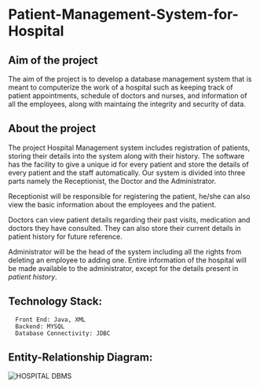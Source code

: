 # Patient-Management-System-for-Hospital

## Aim of the project

The aim of the project is to develop a database management system that is meant to computerize the work of a hospital such as keeping track of patient appointments, schedule of doctors and nurses, and information of all the employees, along with maintaing the integrity and security of data. 

## About the project

The project Hospital Management system includes registration of patients,
storing their details into the system along with their history. The software
has the facility to give a unique id for every patient and store the details of
every patient and the staff automatically. Our system is divided into three
parts namely the Receptionist, the Doctor and the Administrator.

Receptionist will be responsible for registering the patient, he/she can also
view the basic information about the employees and the patient.

Doctors can view patient details regarding their past visits, medication and doctors they have consulted. They can also store their current details in patient history for future reference.

Administrator will be the head of the system including all the rights from
deleting an employee to adding one. Entire information of the hospital will
be made available to the administrator, except for the details present in *patient history*.

## Technology Stack:
      Front End: Java, XML
      Backend: MYSQL
      Database Connectivity: JDBC

## Entity-Relationship Diagram:

![HOSPITAL DBMS](https://user-images.githubusercontent.com/55548416/129959415-1b57a6aa-ab37-4b7f-adc2-c85eb6336cf3.png)





